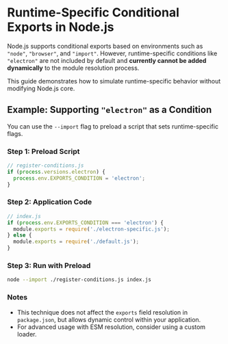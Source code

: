 # Runtime-Specific Conditional Exports in Node.js

Node.js supports conditional exports based on environments such as `"node"`, `"browser"`, and `"import"`. However, runtime-specific conditions like `"electron"` are not included by default and **currently cannot be added dynamically** to the module resolution process.

This guide demonstrates how to simulate runtime-specific behavior without modifying Node.js core.

## Example: Supporting `"electron"` as a Condition

You can use the `--import` flag to preload a script that sets runtime-specific flags.

### Step 1: Preload Script

```js
// register-conditions.js
if (process.versions.electron) {
  process.env.EXPORTS_CONDITION = 'electron';
}
```
### Step 2: Application Code

```js
// index.js
if (process.env.EXPORTS_CONDITION === 'electron') {
  module.exports = require('./electron-specific.js');
} else {
  module.exports = require('./default.js');
}
```
### Step 3: Run with Preload

```bash
node --import ./register-conditions.js index.js
```

### Notes

- This technique does not affect the `exports` field resolution in `package.json`, but allows dynamic control within your application.
- For advanced usage with ESM resolution, consider using a custom loader.


